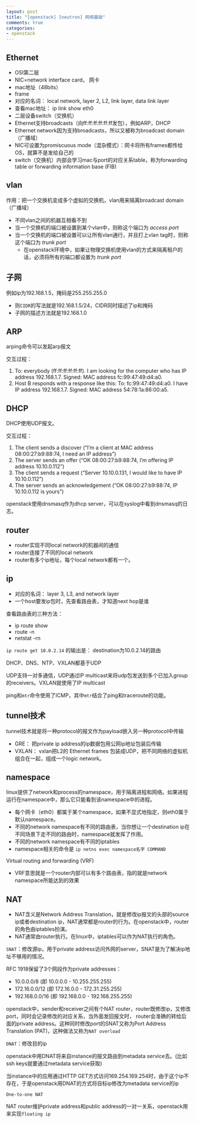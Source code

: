 ```yaml
---
layout: post
title: "[openstack] [neutron] 网络基础"
comments: true
categories:
- openstack
---
```


Ethernet
--------

- OSI第二层
- NIC=network interface card， 网卡
- mac地址（48bits）
- frame
- 对应的名词： local network, layer 2, L2, link layer, data link layer
- 查看mac地址： ip link show eth0
- 二层设备switch（交换机）
- Ethernet支持broadcasts（向ff:ff:ff:ff:ff:ff发包），例如ARP，DHCP
- Ethernet network因为支持broadcasts，所以又被称为broadcast domain（广播域）
- NIC可设置为promiscuous mode（混杂模式）：网卡将所有frames都传给OS，就算不是发给自己的
- switch（交换机）内部会学习mac与port的对应关系table，称为forwarding table or forwarding information base (FIB)

vlan
----

作用：把一个交换机变成多个虚拟的交换机，vlan用来隔离broadcast domain（广播域）

- 不同vlan之间的机器互相看不到
- 当一个交换机的端口被设置到某个vlan中，则称这个端口为 _access port_
- 当一个交换机的端口被设置可以让所有vlan通行，并且打上vlan tag时，则称这个端口为 _trunk port_
  - 在openstack环境中，如果让物理交换机使用vlan的方式来隔离租户的话，必须将所有的端口都设置为 _trunk port_


子网
----

例如ip为192.168.1.5，掩码是255.255.255.0

  - 则`CIDR`的写法就是192.168.1.5/24，CIDR同时描述了ip和掩码
  - 子网的描述方法就是192.168.1.0

ARP
---

arping命令可以发起arp报文

交互过程：

1. To: everybody (ff:ff:ff:ff:ff:ff). I am looking for the computer who has IP address 192.168.1.7. Signed: MAC address fc:99:47:49:d4:a0.
2. Host B responds with a response like this: To: fc:99:47:49:d4:a0. I have IP address 192.168.1.7. Signed: MAC address 54:78:1a:86:00:a5.

DHCP
----

DHCP使用UDP报文。

交互过程：

1. The client sends a discover (“I’m a client at MAC address 08:00:27:b9:88:74, I need an IP address”)
1. The server sends an offer (“OK 08:00:27:b9:88:74, I’m offering IP address 10.10.0.112”)
1. The client sends a request (“Server 10.10.0.131, I would like to have IP 10.10.0.112”)
1. The server sends an acknowledgement (“OK 08:00:27:b9:88:74, IP 10.10.0.112 is yours”)

openstack使用dnsmasq作为dhcp server，可以在syslog中看到dnsmasq的日志。

router
-------

- router实现不同local network的机器间的通信
- router连接了不同的local network
- router有多个ip地址，每个local network都有一个。

ip
---

- 对应的名词： layer 3, L3, and network layer
- 一个host要发ip包时，先查看路由表，才知道next hop是谁

查看路由表的三种方法：

- ip route show
- route -n
- netstat -rn

`ip route get 10.0.2.14` 的输出是： destination为10.0.2.14的路由

DHCP、DNS、NTP、VXLAN都基于UDP

UDP支持一对多通信，UDP通过IP multicast来将udp包发送到多个已加入group的receivers。VXLAN就使用了IP multicast

ping和`mtr`命令使用了ICMP，其中`mtr`结合了ping和traceroute的功能。

tunnel技术
---------

tunnel技术就是将一种protocol的报文作为payload嵌入另一种protocol中传输

  - GRE： 把private ip address的ip数据包用公网ip地址包装后传输
  - VXLAN： vxlan把L2的 Ethernet frames 包装成UDP，把不同网络的虚拟机组合在一起，组成一个logic network。


namespace
---------

linux提供了network和process的namespace，用于隔离进程和网络。如果进程运行在namespace中，那么它只能看到该namespace中的进程。

- 每个网卡（eth0）都属于某个namespace，如果不显式地指定，则eth0属于默认namespace。
- 不同的network namespace有不同的路由表，当你想让一个destination ip在不同场景下走不同的路由时，namespace就发挥了作用。
- 不同的network namespace有不同的iptables
- namespace相关的命令是 `ip netns exec namespace名字 COMMAND`

Virtual routing and forwarding (VRF)
  - VRF意思就是一个router内部可以有多个路由表，指的就是network namespace所能达到的效果

NAT
---

- NAT含义是Network Address Translation，就是修改ip报文的头部的source ip或者destination ip，NAT通常都是router的行为。在openstack中，router的角色由iptables扮演。
- NAT通常由router执行。在linux中，iptables可以作为NAT执行的角色。


`SNAT`：修改源ip，用于private address访问外网的server，SNAT是为了解决ip地址不够用的情况。

RFC 1918保留了3个网段作为private addresses：

- 10.0.0.0/8 (即 10.0.0.0 - 10.255.255.255)
- 172.16.0.0/12 (即 172.16.0.0 - 172.31.255.255)
- 192.168.0.0/16 (即 192.168.0.0 - 192.168.255.255)

openstack中，sender和receiver之间有个NAT router，router既修改ip，又修改port，同时会记录修改的对应关系，当外面发回报文时，
router会准确的转给后面的private address。这种同时修改port的SNAT又称为Port Address Translation (PAT)，这种做法又称为`NAT overload`

`DNAT`：修改目的ip

openstack中用DNAT将来自instance的报文路由到metadata service去。(比如ssh keys就要通过metadata service获取)

当instance中的应用通过HTTP GET方式访问169.254.169.254时，由于这个ip不存在，于是openstack用DNAT的方式将目标ip修改为metadata service的ip

`One-to-one NAT`

NAT router维护private address和public address的一对一关系，openstack用来实现`floating ip`
